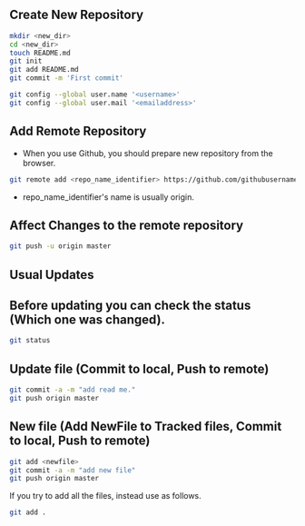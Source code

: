 Create New Repository
---------------------

``` bash
mkdir <new_dir>
cd <new_dir>
touch README.md
git init
git add README.md
git commit -m 'First commit'

git config --global user.name '<username>'
git config --global user.mail '<emailaddress>'
```


Add Remote Repository
---------------------
* When you use Github, you should prepare new repository from the browser.
``` bash
git remote add <repo_name_identifier> https://github.com/githubusername/reponame.git
```
* repo_name_identifier's name is usually origin.


Affect Changes to the remote repository
---------------------------------------
``` bash
git push -u origin master
```


Usual Updates
-------------
## Before updating you can check the status (Which one was changed).
``` bash
git status
```

## Update file (Commit to local, Push to remote)
``` bash
git commit -a -m "add read me."
git push origin master
```

## New file (Add NewFile to Tracked files, Commit to local, Push to remote)
``` bash
git add <newfile>
git commit -a -m "add new file"
git push origin master
```

If you try to add all the files, instead use as follows.
``` bash
git add .
```
